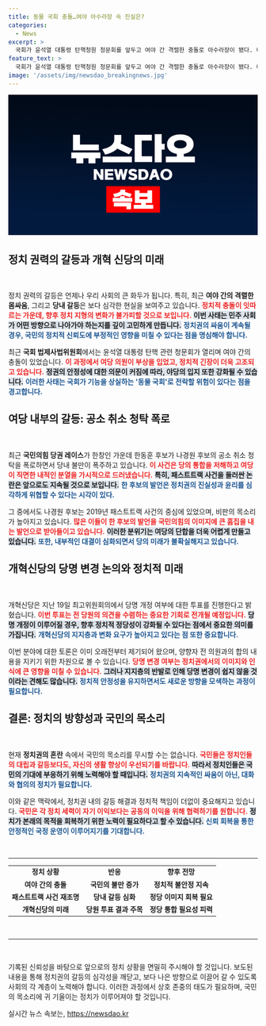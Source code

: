 ```yaml
---
title: 동물 국회 충돌…여야 아수라장 속 진실은?
categories:
  - News
excerpt: >
  국회가 윤석열 대통령 탄핵청원 청문회를 앞두고 여야 간 격렬한 충돌로 아수라장이 됐다. 내부 정치에서도 공소 취소 청탁 폭로로 국민의힘 내홍이 고조되며, 개혁신당은 당명 변경 투표를 예고하고 있다.
feature_text: >
  국회가 윤석열 대통령 탄핵청원 청문회를 앞두고 여야 간 격렬한 충돌로 아수라장이 됐다. 내부 정치에서도 공소 취소 청탁 폭로로 국민의힘 내홍이 고조되며, 개혁신당은 당명 변경 투표를 예고하고 있다.
image: '/assets/img/newsdao_breakingnews.jpg'
---
```


<p><img src="/assets/img/newsdao_breakingnews.jpg" alt="pcversion 속보" /></p>

<h2 data-ke-size="size26">정치 권력의 갈등과 개혁 신당의 미래</h2>

<p data-ke-size="size16">&nbsp;</p>

<p>정치 권력의 갈등은 언제나 우리 사회의 큰 화두가 됩니다. 특히, 최근 <strong>여야 간의 격렬한 몸싸움</strong>, 그리고 <strong>당내 갈등</strong>은 보다 심각한 현실을 보여주고 있습니다. <b><span style="color: #ee2323;">정치적 충돌이 잇따르는 가운데, 향후 정치 지형의 변화가 불가피할 것으로 보입니다.</span></b> <b><span style="background-color: #21538527;">이번 사태는 민주 사회가 어떤 방향으로 나아가야 하는지를 깊이 고민하게 만듭니다.</span></b> <b><span style="color: #1a5490;">정치권의 싸움이 계속될 경우, 국민의 정치적 신뢰도에 부정적인 영향을 미칠 수 있다는 점을 명심해야 합니다.</span></b></p>

<p>최근 <strong>국회 법제사법위원회</strong>에서는 윤석열 대통령 탄핵 관련 청문회가 열리며 여야 간의 충돌이 있었습니다. <b><span style="color: #ee2323;">이 과정에서 여당 의원이 부상을 입었고, 정치적 긴장이 더욱 고조되고 있습니다.</span></b> <b><span style="background-color: #21538527;">정권의 안정성에 대한 의문이 커짐에 따라, 야당의 입지 또한 강화될 수 있습니다.</span></b> <b><span style="color: #1a5490;">이러한 사태는 국회가 기능을 상실하는 '동물 국회'로 전락할 위험이 있다는 점을 경고합니다.</span></b></p>

<h2 data-ke-size="size26">여당 내부의 갈등: 공소 취소 청탁 폭로</h2>

<p data-ke-size="size16">&nbsp;</p>

<p>최근 <strong>국민의힘 당권 레이스</strong>가 한창인 가운데 한동훈 후보가 나경원 후보의 공소 취소 청탁을 폭로하면서 당내 불만이 폭주하고 있습니다. <b><span style="color: #ee2323;">이 사건은 당의 통합을 저해하고 여당이 직면한 내적인 분열을 가시적으로 드러냈습니다.</span></b> <b><span style="background-color: #21538527;">특히, 패스트트랙 사건을 둘러싼 논란은 앞으로도 지속될 것으로 보입니다.</span></b> <b><span style="color: #1a5490;">한 후보의 발언은 정치권의 진실성과 윤리를 심각하게 위협할 수 있다는 시각이 있다.</span></b></p>

<p>그 중에서도 나경원 후보는 2019년 패스트트랙 사건의 중심에 있었으며, 비판의 목소리가 높아지고 있습니다. <b><span style="color: #ee2323;">많은 이들이 한 후보의 발언을 국민의힘의 이미지에 큰 흠집을 내는 발언으로 받아들이고 있습니다.</span></b> <b><span style="background-color: #21538527;">이러한 분위기는 여당의 단합을 더욱 어렵게 만들고 있습니다.</span></b> <b><span style="color: #1a5490;">또한, 내부적인 대결이 심화되면서 당의 미래가 불확실해지고 있습니다.</span></b></p>

<h2 data-ke-size="size26">개혁신당의 당명 변경 논의와 정치적 미래</h2>

<p data-ke-size="size16">&nbsp;</p>

<p>개혁신당은 지난 19일 최고위원회의에서 당명 개정 여부에 대한 투표를 진행한다고 밝혔습니다. <b><span style="color: #ee2323;">이번 투표는 전 당원의 의견을 수렴하는 중요한 기회로 전개될 예정입니다.</span></b> <b><span style="background-color: #21538527;">당명 개정이 이루어질 경우, 향후 정치적 정당성이 강화될 수 있다는 점에서 중요한 의미를 가집니다.</span></b> <b><span style="color: #1a5490;">개혁신당의 지지층과 변화 요구가 높아지고 있다는 점 또한 중요합니다.</span></b></p>

<p>이번 분야에 대한 토론은 이미 오래전부터 제기되어 왔으며, 양향자 전 의원과의 합의 내용을 지키기 위한 차원으로 볼 수 있습니다. <b><span style="color: #ee2323;">당명 변경 여부는 정치권에서의 이미지와 인식에 큰 영향을 미칠 수 있습니다.</span></b> <b><span style="background-color: #21538527;">그러나 지지층의 반발로 인해 당명 변경이 쉽지 않을 것이라는 견해도 많습니다.</span></b> <b><span style="color: #1a5490;">정치적 안정성을 유지하면서도 새로운 방향을 모색하는 과정이 필요합니다.</span></b></p>

<h2 data-ke-size="size26">결론: 정치의 방향성과 국민의 목소리</h2>

<p data-ke-size="size16">&nbsp;</p>

<p>현재 <strong>정치권의 혼란</strong> 속에서 국민의 목소리를 무시할 수는 없습니다. <b><span style="color: #ee2323;">국민들은 정치인들의 대립과 갈등보다도, 자신의 생활 향상이 우선되기를 바랍니다.</span></b> <b><span style="background-color: #21538527;">따라서 정치인들은 국민의 기대에 부응하기 위해 노력해야 할 때입니다.</span></b> <b><span style="color: #1a5490;">정치권의 지속적인 싸움이 아닌, 대화와 협의의 정치가 필요합니다.</span></b></p>

<p>이와 같은 맥락에서, 정치권 내의 갈등 해결과 정치적 책임이 더없이 중요해지고 있습니다. <b><span style="color: #ee2323;">국민은 각 정치 세력이 자기 이익보다는 공동의 이익을 위해 협력하기를 원합니다.</span></b> <b><span style="background-color: #21538527;">정치가 본래의 목적을 회복하기 위한 노력이 필요하다고 할 수 있습니다.</span></b> <b><span style="color: #1a5490;">신뢰 회복을 통한 안정적인 국정 운영이 이루어지기를 기대합니다.</span></b></p>

<p data-ke-size="size16">&nbsp;</p>

<hr>

<table style="width: 100%;">
  <tr>
    <td style="text-align: center; height: 17px;"><b>정치 상황</b></td>
    <td style="text-align: center; height: 17px;"><b>반응</b></td>
    <td style="text-align: center; height: 17px;"><b>향후 전망</b></td>
  </tr>
  <tr>
    <td style="text-align: center; height: 17px;"><b>여야 간의 충돌</b></td>
    <td style="text-align: center; height: 17px;"><b>국민의 불만 증가</b></td>
    <td style="text-align: center; height: 17px;"><b>정치적 불안정 지속</b></td>
  </tr>
  <tr>
    <td style="text-align: center; height: 17px;"><b>패스트트랙 사건 재조명</b></td>
    <td style="text-align: center; height: 17px;"><b>당내 갈등 심화</b></td>
    <td style="text-align: center; height: 17px;"><b>정당 이미지 회복 필요</b></td>
  </tr>
  <tr>
    <td style="text-align: center; height: 17px;"><b>개혁신당의 미래</b></td>
    <td style="text-align: center; height: 17px;"><b>당원 투표 결과 주목</b></td>
    <td style="text-align: center; height: 17px;"><b>정당 통합 필요성 피력</b></td>
  </tr>
</table>

<p data-ke-size="size16">&nbsp;</p>

<hr> 

<p data-ke-size="size16">&nbsp;</p>

<p>기록된 신뢰성을 바탕으로 앞으로의 정치 상황을 면밀히 주시해야 할 것입니다. 보도된 내용을 통해 정치권의 갈등의 심각성을 깨닫고, 보다 나은 방향으로 이끌어 갈 수 있도록 사회의 각 계층이 노력해야 합니다. 이러한 과정에서 상호 존중의 태도가 필요하며, 국민의 목소리에 귀 기울이는 정치가 이루어져야 할 것입니다.</p>
실시간 뉴스 속보는, <a href="https://newsdao.kr" rel="dofollow">https://newsdao.kr</a>


